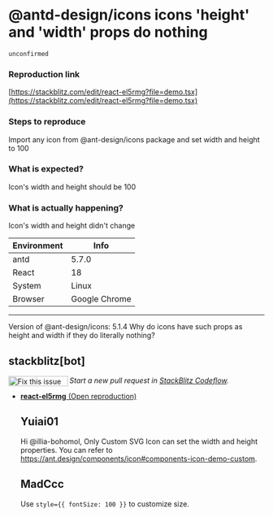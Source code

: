# @antd-design/icons icons 'height' and 'width' props do nothing

`unconfirmed`

### Reproduction link

[https://stackblitz.com/edit/react-el5rmg?file=demo.tsx](https://stackblitz.com/edit/react-el5rmg?file=demo.tsx)

### Steps to reproduce

Import any icon from @ant-design/icons package and set width and height to 100

### What is expected?

Icon's width and height should be 100

### What is actually happening?

Icon's width and height didn't change

| Environment | Info          |
| ----------- | ------------- |
| antd        | 5.7.0         |
| React       | 18            |
| System      | Linux         |
| Browser     | Google Chrome |

---

Version of @ant-design/icons: 5.1.4
Why do icons have such props as height and width if they do literally nothing?

<!-- generated by ant-design-issue-helper. DO NOT REMOVE -->

## stackblitz[bot]

<a href='https://stackblitz.com/~/github.com/ant-design/ant-design/issues/43591?repros=react-el5rmg'><img src='https://developer.stackblitz.com/img/fix_this_issue_small.svg' alt='Fix this issue in StackBlitz Codeflow' align='left' width='117' height='20'></a> _Start a new pull request in [StackBlitz Codeflow](https://stackblitz.com/~/github.com/ant-design/ant-design/issues/43591?repros=react-el5rmg)._

- [**react-el5rmg** (Open reproduction)](https://stackblitz.com/edit/react-el5rmg?issueRepo=ant-design/ant-design&issueNumber=43591)

  ## Yuiai01

  Hi @illia-bohomol, Only Custom SVG Icon can set the width and height properties. You can refer to https://ant.design/components/icon#components-icon-demo-custom.

  ## MadCcc

  Use `style={{ fontSize: 100 }}` to customize size.
